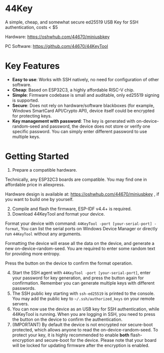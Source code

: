 # 44Key
A simple, cheap, and somewhat secure ed25519 USB Key for SSH authentication, costs &lt; $5

Hardware: https://oshwhub.com/44670/miniusbkey

PC Software: https://github.com/44670/44KeyTool

# Key Features
- **Easy to use**: Works with SSH natively, no need for configuration of other software.
- **Cheap**: Based on ESP32C3, a highly affordable RISC-V chip. 
- **Simple**: Firmware codebase is small and auditable, only ed25519 signing is supported.
- **Secure**: Does not rely on hardware/software blackboxes (for example, Windows SmartCard API/Crypto API), device itself could be encrypted for protecting keys.
- **Key management with password**: The key is generated with on-device-random-seed and password, the device does not store or verify one specific password. You can simply enter different password to use multiple keys.

# Getting Started
1. Prepare a compatible hardware.

Technically, any ESP32C3 boards are compatible. You may find one in affordable price in aliexpress.

Hardware design is available at: https://oshwhub.com/44670/miniusbkey , if you want to build one by yourself.

2. Compile and flash the firmware, ESP-IDF v4.4+ is required.
3. Download 44KeyTool and format your device.

Format your device with command: `44KeyTool -port [your-serial-port] -format`, You can list the serial ports on Windows Device Manager or directly run `44KeyTool` without any arguments.

Formatting the device will erase all the data on the device, and generate a new on-device-random-seed. You are required to enter some random text for providing more entropy.

Press the button on the device to confirm the format operation.

4. Start the SSH agent with `44KeyTool -port [your-serial-port]`, enter your password for key generation, and press the button again for confirmation. Remember you can generate multiple keys with different passwords. 
5. The SSH public key starting with `ssh-ed25519` is printed to the console. You may add the public key to `~/.ssh/authorized_keys` on your remote servers.
6. You can now use the device as an USB key for SSH authentication, while 44KeyTool is running. When you are logging in SSH, you need to press the button on the device to confirm the authentication.
7. (IMPORTANT) By default the device is not encrypted nor secure-boot protected, which allows anyone to read the on-device-random-seed. To protect your key, it is highly recommended to enable **both** flash-encryption and secure-boot for the device. Please note that your board will be locked for updating firmware after the encryption is enabled.




